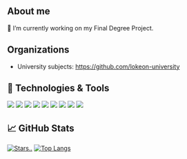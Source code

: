 ## About me
🔭 I’m currently working on my Final Degree Project.
## Organizations
- University subjects: https://github.com/lokeon-university
## 🔧 Technologies & Tools
![](https://img.shields.io/badge/OS-Linux-informational?style=square&logo=linux&logoColor=green&color=111111)
![](https://img.shields.io/badge/Editor-VsCode-informational?style=square&logo=visual-studio-code&logoColor=green&color=111111)
![](https://img.shields.io/badge/Shell-zsh-informational?style=square&logo=oh-m-yzsh&logoColor=green&color=111111)
![](https://img.shields.io/badge/Text-LaTeX-informational?style=square&logo=latex&logoColor=green&color=111111)
![](https://img.shields.io/badge/Code-Python-informational?style=square&logo=python&logoColor=green&color=111111)
![](https://img.shields.io/badge/Code-JavaScript-informational?style=square&logo=javascript&logoColor=green&color=111111)
![](https://img.shields.io/badge/DB-MongoDB-informational?style=square&logo=mongodb&logoColor=green&color=111111)
![](https://img.shields.io/badge/Tools-Docker-informational?style=square&logo=docker&logoColor=green&color=111111)
![](https://img.shields.io/badge/Cloud-AWS-informational?style=square&logo=amazon-aws&logoColor=green&color=111111)
## &#x1f4c8; GitHub Stats
[![Stars..](https://github-readme-stats.vercel.app/api/?username=Lokeon&count_private=true&theme=dark&showicons=true)]()
[![Top Langs](https://github-readme-stats.vercel.app/api/top-langs/?username=Lokeon&layout=compact&theme=dark&langs_count=8)](https://github.com/Lokeon/github-readme-stats)
